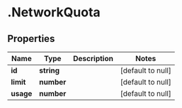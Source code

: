 # .NetworkQuota

## Properties
Name | Type | Description | Notes
------------ | ------------- | ------------- | -------------
**id** | **string** |  | [default to null]
**limit** | **number** |  | [default to null]
**usage** | **number** |  | [default to null]


